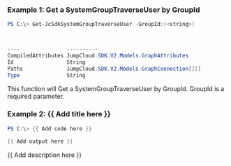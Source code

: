### Example 1: Get a SystemGroupTraverseUser by GroupId
```powershell
PS C:\> Get-JcSdkSystemGroupTraverseUser -GroupId:(<string>)



----               ----------
CompiledAttributes JumpCloud.SDK.V2.Models.GraphAttributes
Id                 String
Paths              JumpCloud.SDK.V2.Models.GraphConnection[][]
Type               String


```

This function will Get a SystemGroupTraverseUser by GroupId. GroupId is a required parameter.

### Example 2: {{ Add title here }}
```powershell
PS C:\> {{ Add code here }}

{{ Add output here }}
```

{{ Add description here }}

